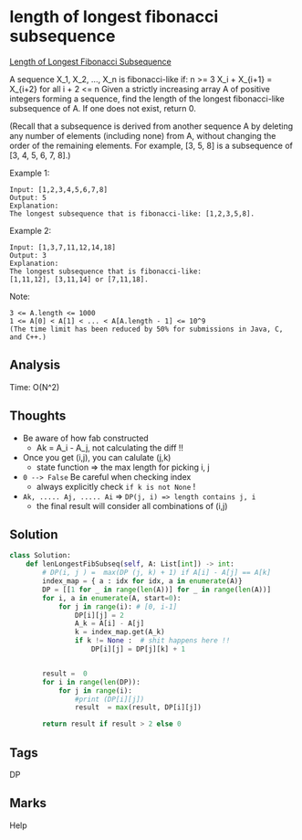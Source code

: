 # length of longest fibonacci subsequence

[Length of Longest Fibonacci Subsequence](https://leetcode.com/problems/length-of-longest-fibonacci-subsequence)

A sequence X_1, X\_2, ..., X\_n is fibonacci-like if: n &gt;= 3 X\_i + X_{i+1} = X\_{i+2} for all i + 2 &lt;= n Given a strictly increasing array A of positive integers forming a sequence, find the length of the longest fibonacci-like subsequence of A. If one does not exist, return 0.

\(Recall that a subsequence is derived from another sequence A by deleting any number of elements \(including none\) from A, without changing the order of the remaining elements. For example, \[3, 5, 8\] is a subsequence of \[3, 4, 5, 6, 7, 8\].\)

Example 1:

```text
Input: [1,2,3,4,5,6,7,8]
Output: 5
Explanation:
The longest subsequence that is fibonacci-like: [1,2,3,5,8].
```

Example 2:

```text
Input: [1,3,7,11,12,14,18]
Output: 3
Explanation:
The longest subsequence that is fibonacci-like:
[1,11,12], [3,11,14] or [7,11,18].
```

Note:

```text
3 <= A.length <= 1000
1 <= A[0] < A[1] < ... < A[A.length - 1] <= 10^9
(The time limit has been reduced by 50% for submissions in Java, C, and C++.)
```

## Analysis

Time: O\(N^2\)

## Thoughts

* Be aware of how fab constructed
  * Ak = A\_i - A\_j, not calculating the diff !!
* Once you get \(i,j\), you can calulate \(j,k\)
  * state function =&gt; the max length for picking i, j 
* `0 --> False` Be careful when checking index
  * always explicitly check `if k is not None` !
* `Ak, ..... Aj, ..... Ai` =&gt; `DP(j, i) => length contains j, i`
  * the final result will consider all combinations of \(i,j\)

## Solution

```python
class Solution:
    def lenLongestFibSubseq(self, A: List[int]) -> int:
        # DP(i, j ) =  max(DP (j, k) + 1) if A[i] - A[j] == A[k]
        index_map = { a : idx for idx, a in enumerate(A)}
        DP = [[1 for _ in range(len(A))] for _ in range(len(A))]
        for i, a in enumerate(A, start=0):
            for j in range(i): # [0, i-1]  
                DP[i][j] = 2
                A_k = A[i] - A[j]
                k = index_map.get(A_k)
                if k != None :  # shit happens here !!
                    DP[i][j] = DP[j][k] + 1


        result =  0
        for i in range(len(DP)):
            for j in range(i):
                #print (DP[i][j])
                result  = max(result, DP[i][j])

        return result if result > 2 else 0
```

## Tags

DP

## Marks

Help

